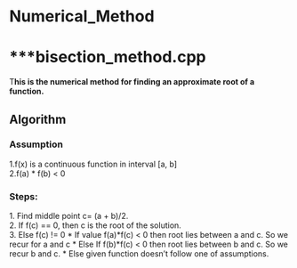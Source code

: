 # Numerical_Method<br>
<h1>***bisection_method.cpp</h1>
<p>T<b>his is the numerical method for finding an approximate root of a function.</b></p>
<h2>Algorithm</h2>
<h3>Assumption</h3>
1.f(x) is a continuous function in interval [a, b]<br>
2.f(a) * f(b) < 0<br>
<h3>Steps:</h3>
1. Find middle point c= (a + b)/2.<br>
2. If f(c) == 0, then c is the root of the solution.<br>
3. Else f(c) != 0
* If value f(a)*f(c) < 0 then root lies between a and c. So we recur for a and c
* Else If f(b)*f(c) < 0 then root lies between b and c. So we recur b and c.
* Else given function doesn’t follow one of assumptions.
